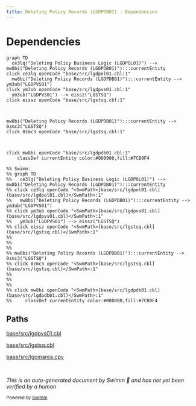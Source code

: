 ```yaml
---
title: Deleting Policy Records (LGDPDB01) - Dependencies
---
```

# Dependencies

```mermaid
graph TD
  ce3lq("Deleting Policy Business Logic (LGDPOL01)") --> mw8bi("Deleting Policy Records (LGDPDB01)"):::currentEntity
click ce3lq openCode "base/src/lgdpol01.cbl:1"
  mw8bi("Deleting Policy Records (LGDPDB01)"):::currentEntity --> ym3ub("LGDPVS01")
click ym3ub openCode "base/src/lgdpvs01.cbl:1"
  ym3ub("LGDPVS01") --> eissz("LGSTSQ")
click eissz openCode "base/src/lgstsq.cbl:1"
  
  
  
mw8bi("Deleting Policy Records (LGDPDB01)"):::currentEntity --> 0zmc3("LGSTSQ")
click 0zmc3 openCode "base/src/lgstsq.cbl:1"
  
  
  
click mw8bi openCode "base/src/lgdpdb01.cbl:1"
    classDef currentEntity color:#000000,fill:#7CB9F4

%% Swimm:
%% graph TD
%%   ce3lq("Deleting Policy Business Logic (LGDPOL01)") --> mw8bi("Deleting Policy Records (LGDPDB01)"):::currentEntity
%% click ce3lq openCode "<SwmPath>[base/src/lgdpol01.cbl](base/src/lgdpol01.cbl)</SwmPath>:1"
%%   mw8bi("Deleting Policy Records (LGDPDB01)"):::currentEntity --> ym3ub("LGDPVS01")
%% click ym3ub openCode "<SwmPath>[base/src/lgdpvs01.cbl](base/src/lgdpvs01.cbl)</SwmPath>:1"
%%   ym3ub("LGDPVS01") --> eissz("LGSTSQ")
%% click eissz openCode "<SwmPath>[base/src/lgstsq.cbl](base/src/lgstsq.cbl)</SwmPath>:1"
%%   
%%   
%%   
%% mw8bi("Deleting Policy Records (LGDPDB01)"):::currentEntity --> 0zmc3("LGSTSQ")
%% click 0zmc3 openCode "<SwmPath>[base/src/lgstsq.cbl](base/src/lgstsq.cbl)</SwmPath>:1"
%%   
%%   
%%   
%% click mw8bi openCode "<SwmPath>[base/src/lgdpdb01.cbl](base/src/lgdpdb01.cbl)</SwmPath>:1"
%%     classDef currentEntity color:#000000,fill:#7CB9F4
```

## Paths

<SwmPath>[base/src/lgdpvs01.cbl](base/src/lgdpvs01.cbl)</SwmPath>

<SwmPath>[base/src/lgstsq.cbl](base/src/lgstsq.cbl)</SwmPath>

<SwmPath>[base/src/lgcmarea.cpy](base/src/lgcmarea.cpy)</SwmPath>

&nbsp;

*This is an auto-generated document by Swimm 🌊 and has not yet been verified by a human*

<SwmMeta version="3.0.0" repo-id="Z2l0aHViJTNBJTNBU3dpbW1pby1nZW5hcHAtbW90b3IlM0ElM0FHaXJpLVN3aW1t" repo-name="Swimmio-genapp-motor"><sup>Powered by [Swimm](https://app.swimm.io/)</sup></SwmMeta>
